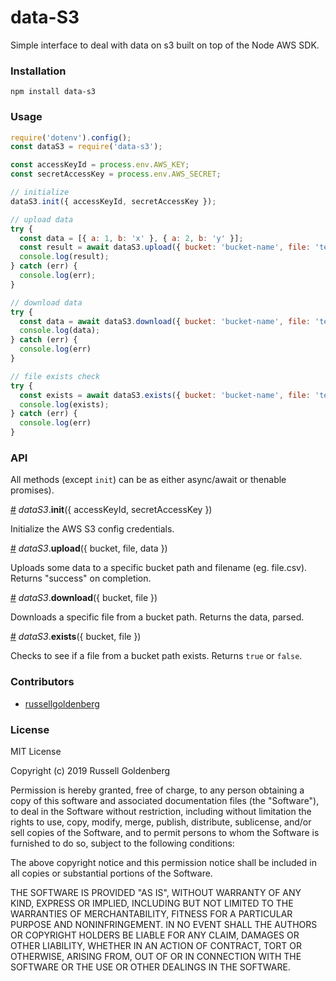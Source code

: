 # data-S3
Simple interface to deal with data on s3 built on top of the Node AWS SDK. 

### Installation
`npm install data-s3`

### Usage

```js
require('dotenv').config();
const dataS3 = require('data-s3');

const accessKeyId = process.env.AWS_KEY;
const secretAccessKey = process.env.AWS_SECRET;

// initialize
dataS3.init({ accessKeyId, secretAccessKey });

// upload data
try {
  const data = [{ a: 1, b: 'x' }, { a: 2, b: 'y' }];
  const result = await dataS3.upload({ bucket: 'bucket-name', file: 'test.csv', data });
  console.log(result);
} catch (err) {
  console.log(err);
}

// download data
try {
  const data = await dataS3.download({ bucket: 'bucket-name', file: 'test.csv' });
  console.log(data);
} catch (err) {
  console.log(err)
}

// file exists check
try {
  const exists = await dataS3.exists({ bucket: 'bucket-name', file: 'test.csv' });
  console.log(exists);
} catch (err) {
  console.log(err)
}
```

### API
All methods (except `init`) can be as either async/await or thenable promises).

<a name="init" href="#init">#</a> *dataS3*.**init**({ accessKeyId, secretAccessKey })

Initialize the AWS S3 config credentials.

<a name="upload" href="#upload">#</a> *dataS3*.**upload**({ bucket, file, data })

Uploads some data to a specific bucket path and filename (eg. file.csv). Returns "success" on completion.

<a name="download" href="#download">#</a> *dataS3*.**download**({ bucket, file })

Downloads a specific file from a bucket path. Returns the data, parsed.

<a name="exists" href="#exists">#</a> *dataS3*.**exists**({ bucket, file })

Checks to see if a file from a bucket path exists. Returns `true` or `false`.

### Contributors 
* [russellgoldenberg](https://github.com/russellgoldenberg)

### License

MIT License

Copyright (c) 2019 Russell Goldenberg

Permission is hereby granted, free of charge, to any person obtaining a copy of
this software and associated documentation files (the "Software"), to deal in
the Software without restriction, including without limitation the rights to
use, copy, modify, merge, publish, distribute, sublicense, and/or sell copies of
the Software, and to permit persons to whom the Software is furnished to do so,
subject to the following conditions:

The above copyright notice and this permission notice shall be included in all
copies or substantial portions of the Software.

THE SOFTWARE IS PROVIDED "AS IS", WITHOUT WARRANTY OF ANY KIND, EXPRESS OR
IMPLIED, INCLUDING BUT NOT LIMITED TO THE WARRANTIES OF MERCHANTABILITY, FITNESS
FOR A PARTICULAR PURPOSE AND NONINFRINGEMENT. IN NO EVENT SHALL THE AUTHORS OR
COPYRIGHT HOLDERS BE LIABLE FOR ANY CLAIM, DAMAGES OR OTHER LIABILITY, WHETHER
IN AN ACTION OF CONTRACT, TORT OR OTHERWISE, ARISING FROM, OUT OF OR IN
CONNECTION WITH THE SOFTWARE OR THE USE OR OTHER DEALINGS IN THE SOFTWARE.
